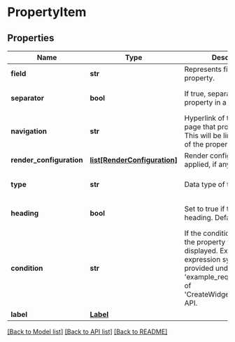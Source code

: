 # PropertyItem

## Properties
Name | Type | Description | Notes
------------ | ------------- | ------------- | -------------
**field** | **str** | Represents field value of the property. | 
**separator** | **bool** | If true, separates this property in a widget. | [optional] [default to False]
**navigation** | **str** | Hyperlink of the specified UI page that provides details. This will be linked with value of the property. | [optional] 
**render_configuration** | [**list[RenderConfiguration]**](RenderConfiguration.md) | Render configuration to be applied, if any. | [optional] 
**type** | **str** | Data type of the field. | [default to 'String']
**heading** | **bool** | Set to true if the field is a heading. Default is false. | [optional] [default to False]
**condition** | **str** | If the condition is met then the property will be displayed. Examples of expression syntax are provided under &#x27;example_request&#x27; section of &#x27;CreateWidgetConfiguration&#x27; API. | [optional] 
**label** | [**Label**](Label.md) |  | [optional] 

[[Back to Model list]](../README.md#documentation-for-models) [[Back to API list]](../README.md#documentation-for-api-endpoints) [[Back to README]](../README.md)

